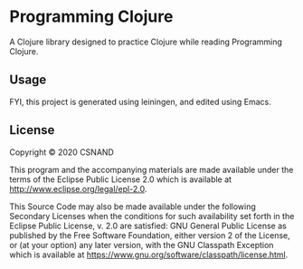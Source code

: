 # Programming Clojure

A Clojure library designed to practice Clojure while reading Programming Clojure.

## Usage

FYI, this project is generated using leiningen, and edited using Emacs.

## License

Copyright © 2020 CSNAND

This program and the accompanying materials are made available under the
terms of the Eclipse Public License 2.0 which is available at
http://www.eclipse.org/legal/epl-2.0.

This Source Code may also be made available under the following Secondary
Licenses when the conditions for such availability set forth in the Eclipse
Public License, v. 2.0 are satisfied: GNU General Public License as published by
the Free Software Foundation, either version 2 of the License, or (at your
option) any later version, with the GNU Classpath Exception which is available
at https://www.gnu.org/software/classpath/license.html.

